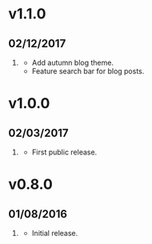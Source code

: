 # v1.1.0
## 02/12/2017

1. [](#new)
    * Add autumn blog theme.
    * Feature search bar for blog posts.

# v1.0.0
## 02/03/2017

1. [](#new)
    * First public release.

# v0.8.0
## 01/08/2016

1. [](#new)
    * Initial release.
